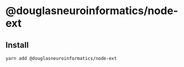 # @douglasneuroinformatics/node-ext

## Install

```shell
yarn add @douglasneuroinformatics/node-ext
```
